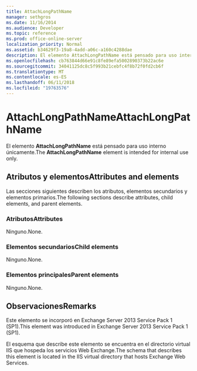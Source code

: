 ```yaml
---
title: AttachLongPathName
manager: sethgros
ms.date: 11/16/2014
ms.audience: Developer
ms.topic: reference
ms.prod: office-online-server
localization_priority: Normal
ms.assetid: b34629f3-19a8-4add-a06c-a160c4288dae
description: El elemento AttachLongPathName está pensado para uso interno únicamente.
ms.openlocfilehash: cb763844d66e91c8fe89efa5002890373b22ac6e
ms.sourcegitcommit: 34041125dc8c5f993b21cebfc4f8b72f0fd2cb6f
ms.translationtype: MT
ms.contentlocale: es-ES
ms.lasthandoff: 06/11/2018
ms.locfileid: "19763576"
---
```

# <a name="attachlongpathname"></a><span data-ttu-id="cd3b4-103">AttachLongPathName</span><span class="sxs-lookup"><span data-stu-id="cd3b4-103">AttachLongPathName</span></span>

<span data-ttu-id="cd3b4-104">El elemento **AttachLongPathName** está pensado para uso interno únicamente.</span><span class="sxs-lookup"><span data-stu-id="cd3b4-104">The **AttachLongPathName** element is intended for internal use only.</span></span> 

## <a name="attributes-and-elements"></a><span data-ttu-id="cd3b4-105">Atributos y elementos</span><span class="sxs-lookup"><span data-stu-id="cd3b4-105">Attributes and elements</span></span>

<span data-ttu-id="cd3b4-106">Las secciones siguientes describen los atributos, elementos secundarios y elementos primarios.</span><span class="sxs-lookup"><span data-stu-id="cd3b4-106">The following sections describe attributes, child elements, and parent elements.</span></span>
  
### <a name="attributes"></a><span data-ttu-id="cd3b4-107">Atributos</span><span class="sxs-lookup"><span data-stu-id="cd3b4-107">Attributes</span></span>

<span data-ttu-id="cd3b4-108">Ninguno.</span><span class="sxs-lookup"><span data-stu-id="cd3b4-108">None.</span></span>
  
### <a name="child-elements"></a><span data-ttu-id="cd3b4-109">Elementos secundarios</span><span class="sxs-lookup"><span data-stu-id="cd3b4-109">Child elements</span></span>

<span data-ttu-id="cd3b4-110">Ninguno.</span><span class="sxs-lookup"><span data-stu-id="cd3b4-110">None.</span></span>
  
### <a name="parent-elements"></a><span data-ttu-id="cd3b4-111">Elementos principales</span><span class="sxs-lookup"><span data-stu-id="cd3b4-111">Parent elements</span></span>

<span data-ttu-id="cd3b4-112">Ninguno.</span><span class="sxs-lookup"><span data-stu-id="cd3b4-112">None.</span></span>
  
## <a name="remarks"></a><span data-ttu-id="cd3b4-113">Observaciones</span><span class="sxs-lookup"><span data-stu-id="cd3b4-113">Remarks</span></span>

<span data-ttu-id="cd3b4-114">Este elemento se incorporó en Exchange Server 2013 Service Pack 1 (SP1).</span><span class="sxs-lookup"><span data-stu-id="cd3b4-114">This element was introduced in Exchange Server 2013 Service Pack 1 (SP1).</span></span>
  
<span data-ttu-id="cd3b4-115">El esquema que describe este elemento se encuentra en el directorio virtual IIS que hospeda los servicios Web Exchange.</span><span class="sxs-lookup"><span data-stu-id="cd3b4-115">The schema that describes this element is located in the IIS virtual directory that hosts Exchange Web Services.</span></span>
  

